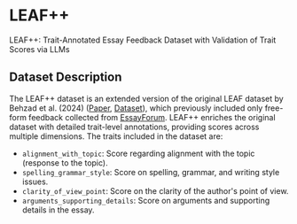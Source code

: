 # LEAF++

LEAF++: Trait-Annotated Essay Feedback Dataset with Validation of Trait Scores via LLMs

## Dataset Description

The LEAF++ dataset is an extended version of the original LEAF dataset by Behzad et al. (2024) ([Paper](https://aclanthology.org/2024.naacl-short.36.pdf), [Dataset](https://github.com/shabnam-b/LEAF)), which previously included only free-form feedback collected from [EssayForum](https://essayforum.com). LEAF++ enriches the original dataset with detailed trait-level annotations, providing scores across multiple dimensions. The traits included in the dataset are:

- <code>alignment_with_topic</code>: Score regarding alignment with the topic (response to the topic).  
- <code>spelling_grammar_style</code>: Score on spelling, grammar, and writing style issues.  
- <code>clarity_of_view_point</code>: Score on the clarity of the author's point of view.  
- <code>arguments_supporting_details</code>: Score on arguments and supporting details in the essay.  


